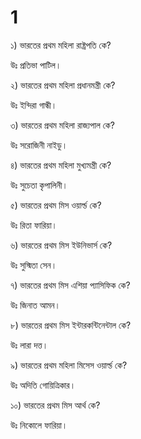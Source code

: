 # 1

১) ভারতের প্রথম মহিলা রাষ্ট্রপতি কে?

উঃ প্রতিভা পাটিল।

২) ভারতের প্রথম মহিলা প্রধানমন্ত্রী কে?

উঃ ইন্দিরা গান্ধী।

৩) ভারতের প্রথম মহিলা রাজ্যপাল কে?

উঃ সরোজিনী নাইডু।

৪) ভারতের প্রথম মহিলা মুখ্যমন্ত্রী কে?

উঃ সুচেতা কৃপালিনী।

৫) ভারতের প্রথম মিস ওয়ার্ল্ড কে?

উঃ রিতা ফারিয়া।

৬) ভারতের প্রথম মিস ইউনিভার্স কে?

উঃ সুস্মিতা সেন।

৭) ভারতের প্রথম মিস এশিয়া প্যাসিফিক কে?

উঃ জিনাত আমন।

৮) ভারতের প্রথম মিস ইন্টারকন্টিনেন্টাল কে?

উঃ লারা দত্ত।

৯) ভারতের প্রথম মহিলা মিসেস ওয়ার্ল্ড কে?

উঃ অদিতি গোয়িত্রিকার।

১০) ভারতের প্রথম মিস আর্থ কে?

উঃ নিকোলে ফারিয়া।
